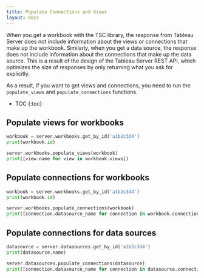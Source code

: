 ```yaml
---
title: Populate Connections and Views
layout: docs
---
```


When you get a workbook with the TSC library, the response from Tableau Server does not include information about the
views or connections that make up the workbook. Similarly, when you get a data source, the response does not include
information about the connections that make up the data source. This is a result of the design of the Tableau Server
REST API, which optimizes the size of responses by only returning what you ask for explicitly.

As a result, if you want to get views and connections, you need to run the `populate_views` and `populate_connections`
functions.

* TOC
{:toc}

## Populate views for workbooks

```py
workbook = server.workbooks.get_by_id('a1b2c3d4')
print(workbook.id)

server.workbooks.populate_views(workbook)
print([view.name for view in workbook.views])
```

## Populate connections for workbooks

```py
workbook = server.workbooks.get_by_id('a1b2c3d4')
print(workbook.id)

server.workbooks.populate_connections(workbook)
print([connection.datasource_name for connection in workbook.connections])
```

## Populate connections for data sources

```py
datasource = server.datasources.get_by_id('a1b2c3d4')
print(datasource.name)

server.datasources.populate_connections(datasource)
print([connection.datasource_name for connection in datasource.connections])
```
